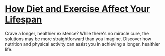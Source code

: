 
# [How Diet and Exercise Affect Your Lifespan](https://www.mindhaste.com/t/lifespan/how-diet-and-exercise-affect-your-lifespan-217)

Crave a longer, healthier existence? While there's no miracle cure, the solutions may be more straightforward than you imagine. Discover how nutrition and physical activity can assist you in achieving a longer, healthier life.
    